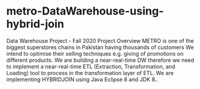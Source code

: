 # metro-DataWarehouse-using-hybrid-join
Data Warehouse Project - Fall 2020
Project Overview
METRO is one of the biggest superstores chains in Pakistan having thousands of customers We intend to optimise their selling techniques e.g. giving of promotions on different products. We are building a near-real-time DW therefore we need to implement a near-real-time ETL (Extraction, Transformation, and Loading) tool to process in the transformation layer of ETL. We are implementing  HYBRIDJOIN using Java Eclipse 8 and JDK 8..

